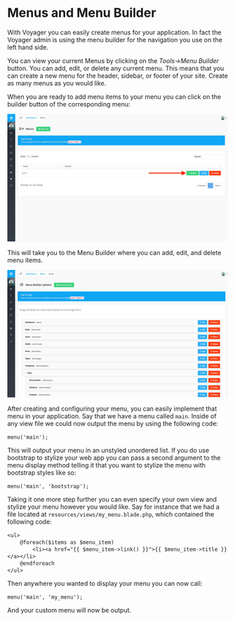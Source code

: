# Menus and Menu Builder

With Voyager you can easily create menus for your application. In fact the Voyager admin is using the menu builder for the navigation you use on the left hand side.

You can view your current Menus by clicking on the _Tools-&gt;Menu Builder_ button. You can add, edit, or delete any current menu. This means that you can create a new menu for the header, sidebar, or footer of your site. Create as many menus as you would like.

When you are ready to add menu items to your menu you can click on the builder button of the corresponding menu:

![](../.gitbook/assets/menu_1%20%283%29.jpg)

This will take you to the Menu Builder where you can add, edit, and delete menu items.

![](../.gitbook/assets/menu_2%20%281%29.jpg)

After creating and configuring your menu, you can easily implement that menu in your application. Say that we have a menu called `main`. Inside of any view file we could now output the menu by using the following code:

```text
menu('main');
```

This will output your menu in an unstyled unordered list. If you do use bootstrap to stylize your web app you can pass a second argument to the menu display method telling it that you want to stylize the menu with bootstrap styles like so:

```text
menu('main', 'bootstrap');
```

Taking it one more step further you can even specify your own view and stylize your menu however you would like. Say for instance that we had a file located at `resources/views/my_menu.blade.php`, which contained the following code:

```markup
<ul>
    @foreach($items as $menu_item)
        <li><a href="{{ $menu_item->link() }}">{{ $menu_item->title }}</a></li>
    @endforeach
</ul>
```

Then anywhere you wanted to display your menu you can now call:

```text
menu('main', 'my_menu');
```

And your custom menu will now be output.


